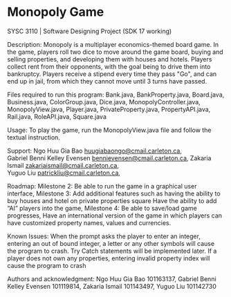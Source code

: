 # Monopoly Game
SYSC 3110 | Software Designing Project (SDK 17 working)

Description:
Monopoly is a multiplayer economics-themed board game. In the game, players roll two dice to move around the game board, buying and selling properties, and developing them with houses and hotels. Players collect rent from their opponents, with the goal being to drive them into bankruptcy. Players receive a stipend every time they pass "Go", and can end up in jail, from which they cannot move until 3 turns have passed.

Files required to run this program:
Bank.java,
BankProperty.java,
Board.java,
Business.java,
ColorGroup.java,
Dice.java,
MonopolyController.java,
MonopolyView.java,
Player.java,
PrivateProperty.java,
PropertyAPI.java,
Rail.java,
RoleAPI.java,
Square.java

Usage:
To play the game, run the MonopolyView.java file and follow the textual instruction.

Support:
Ngo Huu Gia Bao                       huugiabaongo@cmail.carleton.ca,       
Gabriel Benni Kelley Evensen          bennievensen@cmail.carleton.ca,
Zakaria Ismail                        zakariaismail@cmail.carleton.ca,               
Yuguo Liu                             patrickliu@cmail.carleton.ca,

Roadmap:
Milestone 2:
Be able to run the game in a graphical user interface,
Milestone 3:
Add additional features such as having the ability to buy houses and hotel on private properties square
Have the ability to add “AI” players into the game,
Milestone 4:
Be able to save/load game progresses,
Have an international version of the game in which players can have customized property names, values and currencies.

Known Issues:
When the prompt asks the player to enter an integer, entering an out of bound integer, a letter or any other symbols will cause the program to crash. Try Catch statements will be implemented later.
If a player does not own any properties, entering invalid property index will cause the program to crash

Authors and acknowledgment:
Ngo Huu Gia Bao                       101163137,
Gabriel Benni Kelley Evensen          101119814,
Zakaria Ismail                        101143497,
Yuguo Liu                             101142730

